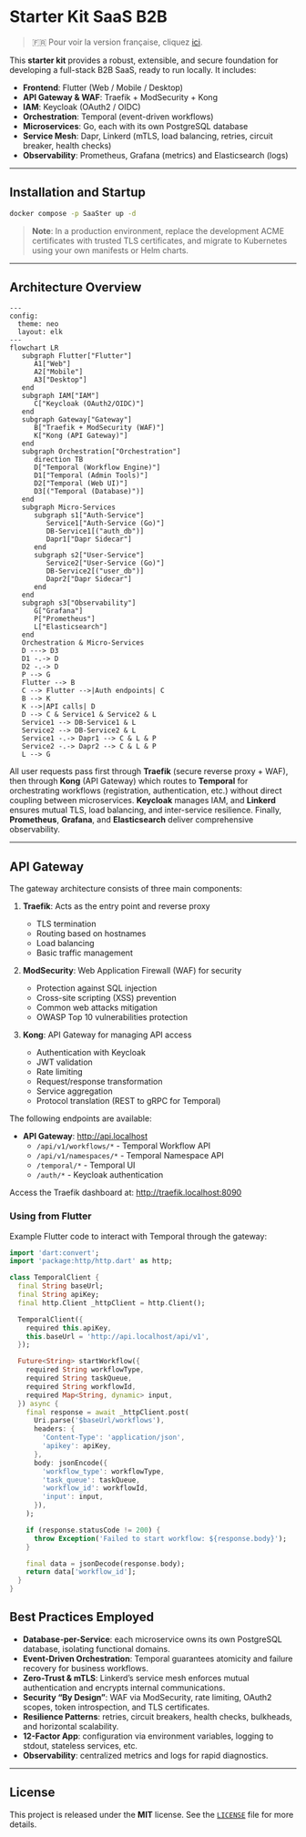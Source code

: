 # Starter Kit SaaS B2B

> 🇫🇷 Pour voir la version française, cliquez [ici](./doc/fr/README.md).

This **starter kit** provides a robust, extensible, and secure foundation for developing a full-stack B2B SaaS, ready to run locally. It includes:

- **Frontend**: Flutter (Web / Mobile / Desktop)
- **API Gateway & WAF**: Traefik + ModSecurity + Kong
- **IAM**: Keycloak (OAuth2 / OIDC)
- **Orchestration**: Temporal (event-driven workflows)
- **Microservices**: Go, each with its own PostgreSQL database
- **Service Mesh**: Dapr, Linkerd (mTLS, load balancing, retries, circuit breaker, health checks)
- **Observability**: Prometheus, Grafana (metrics) and Elasticsearch (logs)

---

## Installation and Startup

```bash
docker compose -p SaaSter up -d
```

> **Note**: In a production environment, replace the development ACME certificates with trusted TLS certificates, and migrate to Kubernetes using your own manifests or Helm charts.

---

## Architecture Overview

```mermaid
---
config:
  theme: neo
  layout: elk
---
flowchart LR
   subgraph Flutter["Flutter"]
      A1["Web"]
      A2["Mobile"]
      A3["Desktop"]
   end
   subgraph IAM["IAM"]
      C["Keycloak (OAuth2/OIDC)"]
   end
   subgraph Gateway["Gateway"]
      B["Traefik + ModSecurity (WAF)"]
      K["Kong (API Gateway)"]
   end
   subgraph Orchestration["Orchestration"]
      direction TB
      D["Temporal (Workflow Engine)"]
      D1["Temporal (Admin Tools)"]
      D2["Temporal (Web UI)"]
      D3[("Temporal (Database)")]
   end
   subgraph Micro-Services
      subgraph s1["Auth-Service"]
         Service1["Auth-Service (Go)"]
         DB-Service1[("auth_db")]
         Dapr1["Dapr Sidecar"]
      end
      subgraph s2["User-Service"]
         Service2["User-Service (Go)"]
         DB-Service2[("user_db")]
         Dapr2["Dapr Sidecar"]
      end
   end
   subgraph s3["Observability"]
      G["Grafana"]
      P["Prometheus"]
      L["Elasticsearch"]
   end
   Orchestration & Micro-Services
   D ---> D3
   D1 -.-> D
   D2 -.-> D
   P --> G
   Flutter --> B
   C --> Flutter -->|Auth endpoints| C
   B --> K
   K -->|API calls| D
   D --> C & Service1 & Service2 & L
   Service1 --> DB-Service1 & L
   Service2 --> DB-Service2 & L
   Service1 -.-> Dapr1 --> C & L & P
   Service2 -.-> Dapr2 --> C & L & P
   L --> G
```

All user requests pass first through **Traefik** (secure reverse proxy + WAF), then through **Kong** (API Gateway) which routes to **Temporal** for orchestrating workflows (registration, authentication, etc.) without direct coupling between microservices. **Keycloak** manages IAM, and **Linkerd** ensures mutual TLS, load balancing, and inter-service resilience. Finally, **Prometheus**, **Grafana**, and **Elasticsearch** deliver comprehensive observability.

---

## API Gateway

The gateway architecture consists of three main components:

1. **Traefik**: Acts as the entry point and reverse proxy
   - TLS termination
   - Routing based on hostnames
   - Load balancing
   - Basic traffic management

2. **ModSecurity**: Web Application Firewall (WAF) for security
   - Protection against SQL injection
   - Cross-site scripting (XSS) prevention
   - Common web attacks mitigation
   - OWASP Top 10 vulnerabilities protection

3. **Kong**: API Gateway for managing API access
   - Authentication with Keycloak
   - JWT validation
   - Rate limiting
   - Request/response transformation
   - Service aggregation
   - Protocol translation (REST to gRPC for Temporal)

The following endpoints are available:

- **API Gateway**: http://api.localhost
  - `/api/v1/workflows/*` - Temporal Workflow API
  - `/api/v1/namespaces/*` - Temporal Namespace API
  - `/temporal/*` - Temporal UI
  - `/auth/*` - Keycloak authentication

Access the Traefik dashboard at: http://traefik.localhost:8090

### Using from Flutter

Example Flutter code to interact with Temporal through the gateway:

```dart
import 'dart:convert';
import 'package:http/http.dart' as http;

class TemporalClient {
  final String baseUrl;
  final String apiKey;
  final http.Client _httpClient = http.Client();

  TemporalClient({
    required this.apiKey,
    this.baseUrl = 'http://api.localhost/api/v1',
  });

  Future<String> startWorkflow({
    required String workflowType,
    required String taskQueue,
    required String workflowId,
    required Map<String, dynamic> input,
  }) async {
    final response = await _httpClient.post(
      Uri.parse('$baseUrl/workflows'),
      headers: {
        'Content-Type': 'application/json',
        'apikey': apiKey,
      },
      body: jsonEncode({
        'workflow_type': workflowType,
        'task_queue': taskQueue,
        'workflow_id': workflowId,
        'input': input,
      }),
    );

    if (response.statusCode != 200) {
      throw Exception('Failed to start workflow: ${response.body}');
    }

    final data = jsonDecode(response.body);
    return data['workflow_id'];
  }
}
```

## Best Practices Employed

- **Database-per-Service**: each microservice owns its own PostgreSQL database, isolating functional domains.
- **Event-Driven Orchestration**: Temporal guarantees atomicity and failure recovery for business workflows.
- **Zero-Trust & mTLS**: Linkerd’s service mesh enforces mutual authentication and encrypts internal communications.
- **Security “By Design”**: WAF via ModSecurity, rate limiting, OAuth2 scopes, token introspection, and TLS certificates.
- **Resilience Patterns**: retries, circuit breakers, health checks, bulkheads, and horizontal scalability.
- **12-Factor App**: configuration via environment variables, logging to stdout, stateless services, etc.
- **Observability**: centralized metrics and logs for rapid diagnostics.

---

## License

This project is released under the **MIT** license. See the [`LICENSE`](./LICENSE) file for more details.
